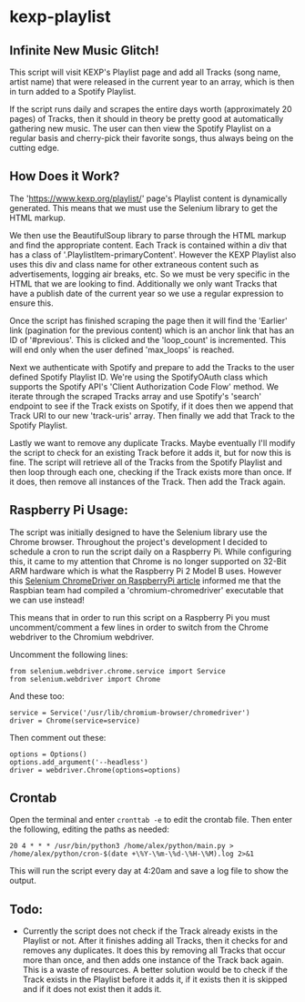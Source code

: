 # kexp-playlist

## Infinite New Music Glitch!

This script will visit KEXP's Playlist page and add all Tracks (song name, artist name) that were released in the current year to an array, which is then in turn added to a Spotify Playlist.

If the script runs daily and scrapes the entire days worth (approximately 20 pages) of Tracks, then it should in theory be pretty good at automatically gathering new music. The user can then view the Spotify Playlist on a regular basis and cherry-pick their favorite songs, thus always being on the cutting edge.

## How Does it Work?

The 'https://www.kexp.org/playlist/' page's Playlist content is dynamically generated. This means that we must use the Selenium library to get the HTML markup.

We then use the BeautifulSoup library to parse through the HTML markup and find the appropriate content. Each Track is contained within a div that has a class of '.PlaylistItem-primaryContent'. However the KEXP Playlist also uses this div and class name for other extraneous content such as advertisements, logging air breaks, etc. So we must be very specific in the HTML that we are looking to find. Additionally we only want Tracks that have a publish date of the current year so we use a regular expression to ensure this.

Once the script has finished scraping the page then it will find the 'Earlier' link (pagination for the previous content) which is an anchor link that has an ID of '#previous'. This is clicked and the 'loop_count' is incremented. This will end only when the user defined 'max_loops' is reached.

Next we authenticate with Spotify and prepare to add the Tracks to the user defined Spotify Playlist ID. We're using the SpotifyOAuth class which supports the Spotify API's 'Client Authorization Code Flow' method. We iterate through the scraped Tracks array and use Spotify's 'search' endpoint to see if the Track exists on Spotify, if it does then we append that Track URI to our new 'track-uris' array. Then finally we add that Track to the Spotify Playlist.

Lastly we want to remove any duplicate Tracks. Maybe eventually I'll modify the script to check for an existing Track before it adds it, but for now this is fine. The script will retrieve all of the Tracks from the Spotify Playlist and then loop through each one, checking if the Track exists more than once. If it does, then remove all instances of the Track. Then add the Track again.

## Raspberry Pi Usage:

The script was initially designed to have the Selenium library use the Chrome browser. Throughout the project's development I decided to schedule a cron to run the script daily on a Raspberry Pi. While configuring this, it came to my attention that Chrome is no longer supported on 32-Bit ARM hardware which is what the Raspberry Pi 2 Model B uses. However this [Selenium ChromeDriver on RaspberryPi article](https://ivanderevianko.com/2020/01/selenium-chromedriver-for-raspberrypi) informed me that the Raspbian team had compiled a 'chromium-chromedriver' executable that we can use instead!

This means that in order to run this script on a Raspberry Pi you must uncomment/comment a few lines in order to switch from the Chrome webdriver to the Chromium webdriver.

Uncomment the following lines:
```
from selenium.webdriver.chrome.service import Service
from selenium.webdriver import Chrome
```

And these too:
```
service = Service('/usr/lib/chromium-browser/chromedriver')
driver = Chrome(service=service)
```

Then comment out these:
```
options = Options()
options.add_argument('--headless')
driver = webdriver.Chrome(options=options)
```

## Crontab

Open the terminal and enter `cronttab -e` to edit the crontab file. Then enter the following, editing the paths as needed:
```
20 4 * * * /usr/bin/python3 /home/alex/python/main.py > /home/alex/python/cron-$(date +\%Y-\%m-\%d-\%H-\%M).log 2>&1
```
This will run the script every day at 4:20am and save a log file to show the output.

## Todo:

* Currently the script does not check if the Track already exists in the Playlist or not. After it finishes adding all Tracks, then it checks for and removes any duplicates. It does this by removing all Tracks that occur more than once, and then adds one instance of the Track back again. This is a waste of resources. A better solution would be to check if the Track exists in the Playlist before it adds it, if it exists then it is skipped and if it does not exist then it adds it.